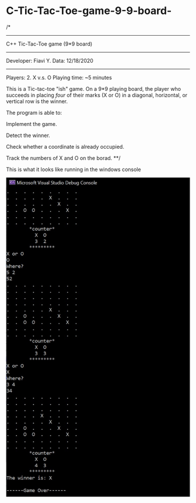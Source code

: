 # C-Tic-Tac-Toe-game-9-9-board-
/*
********************************
C++ Tic-Tac-Toe game (9*9 board)
********************************
Developer: Fiavi Y.
Data: 12/18/2020
********************************
Players: 2.  X v.s. O
Playing time: ~5 minutes

This is a Tic-tac-toe "ish" game.
On a 9*9 playing board, the player who succeeds in placing *four* of their marks (X or O) 
in a diagonal, horizontal, or vertical row is the winner.

The program is able to:

Implement the game.
 
 Detect the winner.
 
 Check whether a coordinate is already occupied.
 
 Track the numbers of X and O on the borad.
**/


This is what it looks like running in the windows console

![](images/demo1.jpg)
